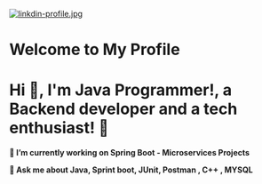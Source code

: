 [![linkdin-profile.jpg](https://i.postimg.cc/Wp6zZ2VT/linkdin-profile.jpg)](https://postimg.cc/Rqhv5xqD)

# Welcome to My Profile

# Hi 👋, I'm Java Programmer!, a Backend developer and a tech enthusiast! 🫣

**🔭 I’m currently working on Spring Boot - Microservices Projects**

**💬 Ask me about Java, Sprint boot, JUnit, Postman , C++ , MYSQL**



